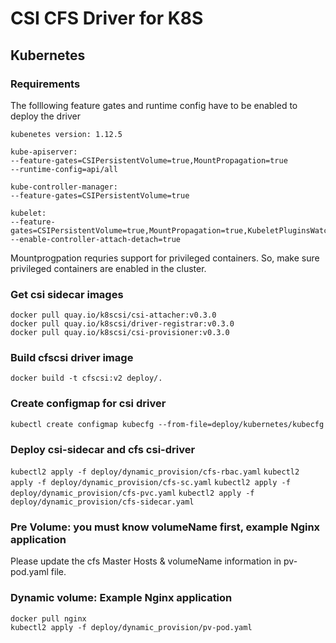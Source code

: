 # CSI CFS Driver for K8S

## Kubernetes
### Requirements

The folllowing feature gates and runtime config have to be enabled to deploy the driver

```
kubenetes version: 1.12.5

kube-apiserver:
--feature-gates=CSIPersistentVolume=true,MountPropagation=true
--runtime-config=api/all

kube-controller-manager:
--feature-gates=CSIPersistentVolume=true

kubelet:
--feature-gates=CSIPersistentVolume=true,MountPropagation=true,KubeletPluginsWatcher=true
--enable-controller-attach-detach=true
```

Mountprogpation requries support for privileged containers. So, make sure privileged containers are enabled in the cluster.

### Get csi sidecar images

```
docker pull quay.io/k8scsi/csi-attacher:v0.3.0
docker pull quay.io/k8scsi/driver-registrar:v0.3.0
docker pull quay.io/k8scsi/csi-provisioner:v0.3.0
```

### Build cfscsi driver image

```docker build -t cfscsi:v2 deploy/.```

### Create configmap for csi driver

```kubectl create configmap kubecfg --from-file=deploy/kubernetes/kubecfg```

### Deploy csi-sidecar and cfs csi-driver

```kubectl2 apply -f deploy/dynamic_provision/cfs-rbac.yaml```
```kubectl2 apply -f deploy/dynamic_provision/cfs-sc.yaml```
```kubectl2 apply -f deploy/dynamic_provision/cfs-pvc.yaml```
```kubectl2 apply -f deploy/dynamic_provision/cfs-sidecar.yaml```

### Pre Volume: you must know volumeName first, example Nginx application

Please update the cfs Master Hosts & volumeName information in pv-pod.yaml file.

### Dynamic volume: Example Nginx application

```
docker pull nginx
kubectl2 apply -f deploy/dynamic_provision/pv-pod.yaml
```

